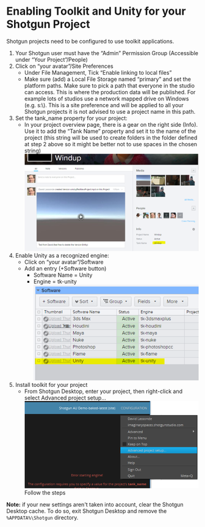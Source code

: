 # Enabling Toolkit and Unity for your Shotgun Project

Shotgun projects need to be configured to use toolkit applications. 
1. Your Shotgun user must have the “Admin” Permission Group (Accessible under “Your Project”/People)
2. Click on “your avatar”/Site Preferences
    * Under File Management, Tick “Enable linking to local files”
    * Make sure (add) a Local File Storage named “primary” and set the platform paths. Make sure to pick a path that everyone in the studio can access. This is where the production data will be published. For example lots of studios use a network mapped drive on Windows (e.g. s:\\). This is a site preference and will be applied to all your Shotgun projects it is not advised to use a project name in this path.
3. Set the tank_name property for your project:
    * In your project overview page, there is a gear on the right side (Info). Use it to add the “Tank Name” property and set it to the name of the project (this string will be used to create folders in the folder defined at step 2 above so it might be better not to use spaces in the chosen string)
    ![Set Tank Name](images/tank_name.png)
4. Enable Unity as a recognized engine:
    * Click on “your avatar”/Software
    * Add an entry (+Software button)
        * Software Name = Unity
        * Engine = tk-unity
    ![Enable Unity as Recognized Engine](images/enable_unity.png)
5. Install toolkit for your project
    * From Shotgun Desktop, enter your project, then right-click and select Advanced project setup...
    ![Advanced Project Setup](images/advanced_project_setup.png)
    Follow the steps

**Note:** if your new settings aren't taken into account, clear the Shotgun 
Desktop cache. To do so, exit Shotgun Desktop and remove the `%APPDATA%\Shotgun`
directory.

